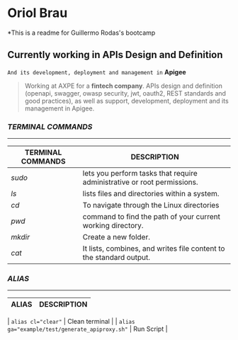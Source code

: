 # **Oriol Brau**
*This is a readme for Guillermo Rodas's bootcamp
## Currently working in **APIs Design and Definition**
`And its development, deployment and management in`  **Apigee**

> Working at AXPE for a __fintech company__. APIs design and definition (openapi, swagger, owasp security, jwt, oauth2, REST standards and good practices), as well as support, development, deployment and its management in Apigee. 

### ***TERMINAL COMMANDS***
------
| TERMINAL COMMANDS | DESCRIPTION |
| ------ | ------ |
| _sudo_ | lets you perform tasks that require administrative or root permissions. |
| _ls_ | lists files and directories within a system.  |
| _cd_ | To navigate through the Linux directories |
| _pwd_ | command to find the path of your current working directory. |
| _mkdir_ | Create a new folder. |
| _cat_ | It lists, combines, and writes file content to the standard output.  |


### ***ALIAS***
------
| ALIAS | DESCRIPTION |
| ------ | ------ |

|  `alias cl="clear"`  | Clean terminal |
|  `alias ga="example/test/generate_apiproxy.sh"`  | Run Script |